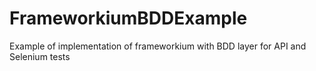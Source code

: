 # FrameworkiumBDDExample

Example of implementation of frameworkium with BDD layer for API and Selenium tests
